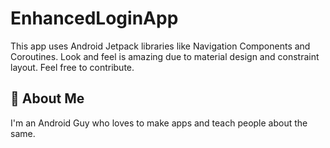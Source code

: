 # EnhancedLoginApp
This app uses Android Jetpack libraries like Navigation Components and Coroutines. Look and feel is amazing due to material design and constraint layout.
Feel free to contribute.


## 🚀 About Me
I'm an Android Guy who loves to make apps and teach people about the same.
